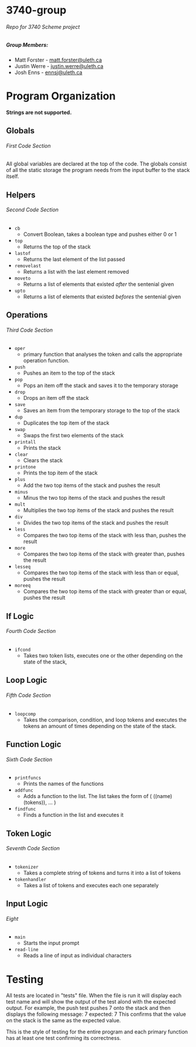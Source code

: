 3740-group
==========

###### Repo for 3740 Scheme project

##### Group Members:
  * Matt Forster  - matt.forster@uleth.ca
  * Justin Werre  - justin.werre@uleth.ca
  * Josh Enns     - ennsj@uleth.ca
  
# Program Organization
  
  __Strings are not supported.__

__Globals__ 
------------------------------------
###### First Code Section 


  All global variables are declared at the top of the code.
  The globals consist of all the static storage the program needs from the input buffer to the stack itself.


__Helpers__ 
------------------------------------
###### Second Code Section

  * `cb`
    - Convert Boolean, takes a boolean type and pushes either 0 or 1
  * `top`
    - Returns the top of the stack
  * `lastof`
    - Returns the last element of the list passed
  * `removelast`
    - Returns a list with the last element removed
  * `moveto`
    - Returns a list of elements that existed _after_ the sentenial given
  * `upto`
    - Returns a list of elements that existed _befores_ the sentenial given

__Operations__ 
------------------------------------
###### Third Code Section

  * `oper` 
    - primary function that analyses the token and calls the appropriate operation function.
  * `push`
    - Pushes an item to the top of the stack
  * `pop`
    - Pops an item off the stack and saves it to the temporary storage
  * `drop`
    - Drops an item off the stack
  * `save`
    - Saves an item from the temporary storage to the top of the stack
  * `dup`
    - Duplicates the top item of the stack
  * `swap`
    - Swaps the first two elements of the stack
  * `printall`
    - Prints the stack
  * `clear`
    - Clears the stack
  * `printone`
    - Prints the top item of the stack
  * `plus`
    - Add the two top items of the stack and pushes the result
  * `minus`
    - Minus the two top items of the stack and pushes the result
  * `mult`
    - Multiplies the two top items of the stack and pushes the result
  * `div`
    - Divides the two top items of the stack and pushes the result
  * `less`
    - Compares the two top items of the stack with less than, pushes the result
  * `more`
    - Compares the two top items of the stack with greater than, pushes the result
  * `lesseq`
      - Compares the two top items of the stack with less than or equal, pushes the result 
  * `moreeq`
      - Compares the two top items of the stack with greater than or equal, pushes the result

__If Logic__ 
------------------------------------
###### Fourth Code Section

  * `ifcond`
    - Takes two token lists, executes one or the other depending on the state of the stack,

__Loop Logic__ 
------------------------------------
###### Fifth Code Section

  * `loopcomp`
    - Takes the comparison, condition, and loop tokens and executes the tokens an amount of times depending on the state of the stack.

__Function Logic__ 
----------------------------------------
###### Sixth Code Section

  * `printfuncs`
    - Prints the names of the functions
  * `addfunc`
    - Adds a function to the list. The list takes the form of ( ((name) (tokens)), ... )
  * `findfunc`
    - Finds a function in the list and executes it

__Token Logic__ 
---------------------------------------
###### Seventh Code Section

  * `tokenizer`
    - Takes a complete string of tokens and turns it into a list of tokens
  * `tokenhandler`
    - Takes a list of tokens and executes each one separately

__Input Logic__ 
------------------------------------
###### Eight 

  * `main`
    - Starts the input prompt
  * `read-line`
    - Reads a line of input as individual characters

# Testing

All tests are located in "tests" file.
When the file is run it will display each test name and will show the output of the test alond with the expected output.
For example, the push test pushes 7 onto the stack and then displays the following message:
7 expected: 7
This confirms that the value on the stack is the same as the expected value.

This is the style of testing for the entire program and each primary function has at least one test confirming its correctness.
